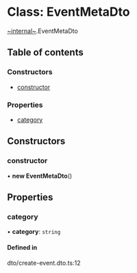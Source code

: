 # Class: EventMetaDto

[~internal~](../wiki/~internal~).EventMetaDto

## Table of contents

### Constructors

- [constructor](../wiki/~internal~.EventMetaDto#constructor)

### Properties

- [category](../wiki/~internal~.EventMetaDto#category)

## Constructors

### constructor

• **new EventMetaDto**()

## Properties

### category

• **category**: `string`

#### Defined in

dto/create-event.dto.ts:12
